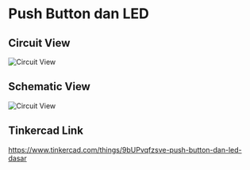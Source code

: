 # Push Button dan LED

## Circuit View

![Circuit View](https://raw.githubusercontent.com/mzrismuarf/Project-Dasar-Robotika/master/Push%20Button%20dan%20LED%20Dasar/circuit-view.png)

## Schematic View

![Circuit View](https://raw.githubusercontent.com/mzrismuarf/Project-Dasar-Robotika/master/Push%20Button%20dan%20LED%20Dasar/schematic-view.png)

## Tinkercad Link

https://www.tinkercad.com/things/9bUPvqfzsve-push-button-dan-led-dasar
